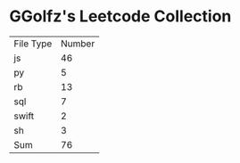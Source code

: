 # GGolfz's Leetcode Collection

<table><tr><td>File Type</td><td>Number</td></tr><tr><td>js</td><td>46</td></tr><tr><td>py</td><td>5</td></tr><tr><td>rb</td><td>13</td></tr><tr><td>sql</td><td>7</td></tr><tr><td>swift</td><td>2</td></tr><tr><td>sh</td><td>3</td></tr><tr><td>Sum</td><td>76</td></tr></table>